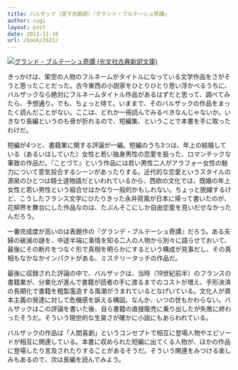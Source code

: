 ```yaml
---
title: バルザック（宮下志朗訳）『グランド・ブルテーシュ奇譚』
author: sugi
layout: post
date: 2011-11-16
url: /book/2622/
---
```

<a href="http://www.amazon.co.jp/exec/obidos/ASIN/4334751865/chezsugi-22/ref=nosim/" name="amazletlink" target="_blank"><img src="http://i1.wp.com/ecx.images-amazon.com/images/I/41tUz5ZR6qL._SL160_.jpg?w=660" alt="グランド・ブルテーシュ奇譚 (光文社古典新訳文庫)" class="alignleft" data-recalc-dims="1" /></a>

きっかけは、架空の人物のフルネームがタイトルになっている文学作品をさがそうと思ったことだった。古今東西の小説家をひとりひとり思い浮かべるうちに、バルザックなら絶対にフルネームタイトル作品があるはずだと思って、調べてみたら、予想通り。でも、ちょっと待て。いままで、そのバルザックの作品をまったく読んだことがない。ここは、どれか一冊読んでみるべきなんじゃないか。いきなり長編というのも骨が折れるので、短編集、ということで本書を手に取ったわけだ。

短編が4つと、書籍業に関する評論が一編。短編のうち3つは、年上の結婚している（あるいはしていた）女性と若い独身男性の恋愛を扱った、ロマンチックな筆致の作品だ。『ことづて』という作品には若い男性二人がアラフォー女性の魅力について意気投合するシーンがあったりする。近代的な恋愛というスタイルの源泉のひとつは騎士道物語だといわれているから、西欧の文化では、既婚の年上女性と若い男性という組合せはかなり一般的かもしれない。ちょっと脱線するけど、こうしたフランス文学にひたりきった永井荷風が日本に帰って書いたのが、花柳界を舞台にした作品なのは、たぶんそこにしか自由恋愛を見いだせなかったんだろう。

一番完成度が高いのは表題作の『グランデ・ブルテーシュ奇譚』だろう。ある夫婦の破滅の謎を、中途半端に事情を知る二人の人物から別々に語らせておいて、最後にその断片をつなぐ形で真相を明らかにするという構成が見事だし、その真相もなかなかインパクトがある、ミステリータッチの作品だ。

最後に収録された評論の中で、バルザックは、当時（19世紀前半）のフランスの書籍業が、分業化が進んで書籍が読者の手に渡るまでのコストが増え、手形決済の長期化で書籍を粗製濫造する風潮がうまれているとなげいている。文化人が資本主義の発達に対して危機感を訴える構図。なんか、いつの世もかわらない。バルザックはこの評論を書いた後、自ら書籍の直接販売に乗り出したが失敗に終わったそうだ。そういう現世的な生臭さが確かに小説にもあらわれている。

バルザックの作品は「人間喜劇」というコンセプトで相互に登場人物やエピソードが相互に関連している。本書に収められた短編に出てくる人物が、ほかの作品に登場したり言及されたりすることがあるそうだ。そういう関連をみつける楽しみもあるので、次は長編を読んでみよう。